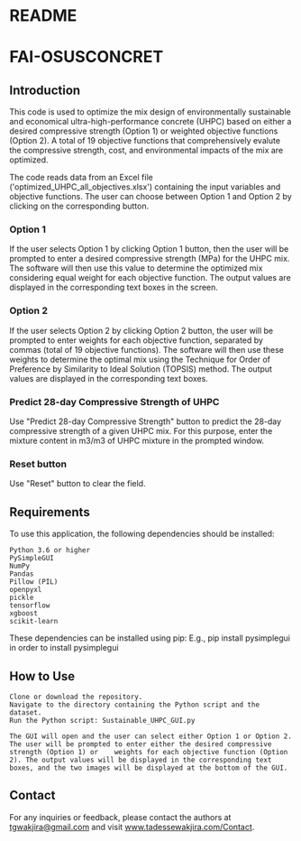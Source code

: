 # README

# FAI-OSUSCONCRET
## Introduction

This code is used to optimize the mix design of environmentally sustainable and economical ultra-high-performance concrete (UHPC) based on either a desired compressive strength (Option 1) or weighted objective functions (Option 2). A total of 19 objective functions that comprehensively evalute the compressive strength, cost, and environmental impacts of the mix are optimized.

The code reads data from an Excel file ('optimized_UHPC_all_objectives.xlsx') containing the input variables and objective functions. The user can choose between Option 1 and Option 2 by clicking on the corresponding button.

### Option 1

If the user selects Option 1 by clicking Option 1 button, then the user will be prompted to enter a desired compressive strength (MPa) for the UHPC mix. The software will then use this value to determine the optimized mix considering equal weight for each objective function. The output values are displayed in the corresponding text boxes in the screen.

### Option 2

If the user selects Option 2 by clicking Option 2 button, the user will be prompted to enter weights for each objective function, separated by commas (total of 19 objective functions). The software will then use these weights to determine the optimal mix using the Technique for Order of Preference by Similarity to Ideal Solution (TOPSIS) method. The output values are displayed in the corresponding text boxes.

### Predict 28-day Compressive Strength of UHPC
Use "Predict 28-day Compressive Strength" button to predict the 28-day compressive strength of a given UHPC mix. For this purpose, enter the mixture content in m3/m3 of UHPC mixture in the prompted window.

### Reset button
Use "Reset" button to clear the field.

## Requirements

To use this application, the following dependencies should be installed:

    Python 3.6 or higher
    PySimpleGUI
    NumPy
    Pandas
    Pillow (PIL)
    openpyxl
    pickle
    tensorflow
    xgboost
    scikit-learn
    
These dependencies can be installed using pip:
E.g., pip install pysimplegui in order to install pysimplegui

## How to Use

    Clone or download the repository.
    Navigate to the directory containing the Python script and the dataset.
    Run the Python script: Sustainable_UHPC_GUI.py
    
    The GUI will open and the user can select either Option 1 or Option 2. The user will be prompted to enter either the desired compressive strength (Option 1) or    weights for each objective function (Option 2). The output values will be displayed in the corresponding text boxes, and the two images will be displayed at the bottom of the GUI.
  
## Contact

For any inquiries or feedback, please contact the authors at tgwakjira@gmail.com and visit www.tadessewakjira.com/Contact.
